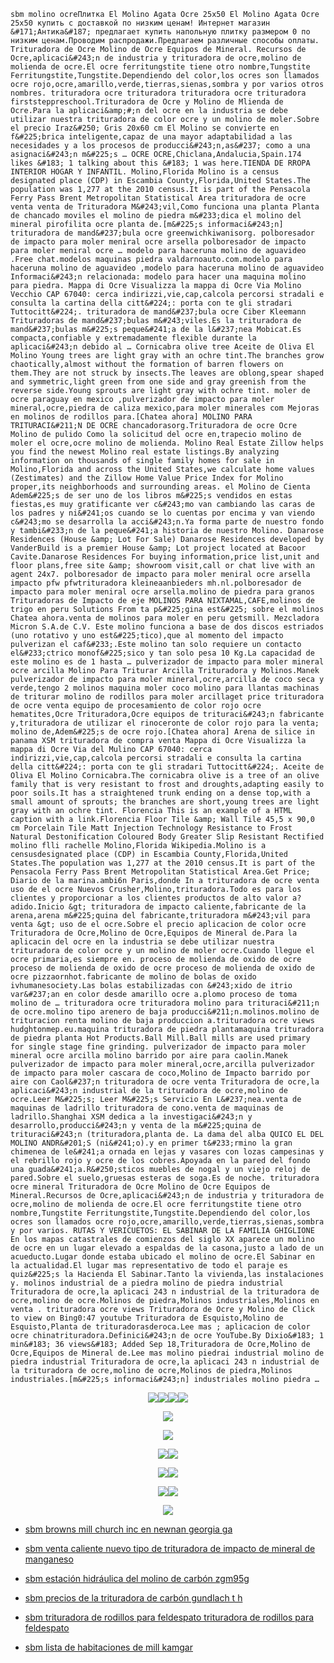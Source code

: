 
```
sbm molino ocreПлитка El Molino Agata Ocre 25x50 El Molino Agata Ocre 25x50 купить с доставкой по низким ценам! Интернет магазин &#171;Антика&#187; предлагает купить напольную плитку размером 0 по низким ценам.Проводим распродажи.Предлагаем различные способы оплаты. Trituradora de Ocre Molino de Ocre Equipos de Mineral. Recursos de Ocre,aplicaci&#243;n de industria y trituradora de ocre,molino de molienda de ocre.El ocre ferritungstite tiene otro nombre,Tungstite Ferritungstite,Tungstite.Dependiendo del color,los ocres son llamados ocre rojo,ocre,amarillo,verde,tierras,sienas,sombra y por varios otros nombres. trituradora ocre trituradora trituradora ocre trituradora firststeppreschool.Trituradora de Ocre y Molino de Mlienda de Ocre.Para la aplicaci&amp;#;n del ocre en la industria se debe utilizar nuestra trituradora de color ocre y un molino de moler.Sobre el precio Iraz&#250; Gris 20x60 cm El Molino se convierte en f&#225;brica inteligente,capaz de una mayor adaptabilidad a las necesidades y a los procesos de producci&#243;n,as&#237; como a una asignaci&#243;n m&#225;s … OCRE OCRE,Chiclana,Andalucia,Spain.174 likes &#183; 1 talking about this &#183; 1 was here.TIENDA DE RROPA INTERIOR HOGAR Y INFANTIL. Molino,Florida Molino is a census designated place (CDP) in Escambia County,Florida,United States.The population was 1,277 at the 2010 census.It is part of the Pensacola Ferry Pass Brent Metropolitan Statistical Area trituradora de ocre venta venta de Trituradora M&#243;vil,Como funciona una planta Planta de chancado moviles el molino de piedra m&#233;dica el molino del mineral pirofilita ocre planta de.[m&#225;s informaci&#243;n] trituradora de mand&#237;bula ocre greenwichkiwanisorg. polboresador de impacto para moler meniral ocre arsella polboresador de impacto para moler meniral ocre … modelo para haceruna molino de aguavideo .Free chat.modelos maquinas piedra valdarnoauto.com.modelo para haceruna molino de aguavideo ,modelo para haceruna molino de aguavideo Informaci&#243;n relacionada: modelo para hacer una maquina molino para piedra. Mappa di Ocre Visualizza la mappa di Ocre Via Molino Vecchio CAP 67040: cerca indirizzi,vie,cap,calcola percorsi stradali e consulta la cartina della citt&#224;: porta con te gli stradari Tuttocitt&#224;. trituradora de mand&#237;bula ocre Ciber Kleemann Trituradoras de mand&#237;bulas m&#243;viles.Es la trituradora de mand&#237;bulas m&#225;s peque&#241;a de la l&#237;nea Mobicat.Es compacta,confiable y extremadamente flexible durante la aplicaci&#243;n debido al … Cornicabra olive tree Aceite de Oliva El Molino Young trees are light gray with an ochre tint.The branches grow chaotically,almost without the formation of barren flowers on them.They are not struck by insects.The leaves are oblong,spear shaped and symmetric,light green from one side and gray greenish from the reverse side.Young sprouts are light gray with ochre tint. moler de ocre paraguay en mexico ,pulverizador de impacto para moler mineral,ocre,piedra de caliza mexico,para moler minerales com Mejoras en molinos de rodillos para.[Chatea ahora] MOLINO PARA TRITURACI&#211;N DE OCRE chancadorasorg.Trituradora de ocre Ocre Molino de pulido Como la solicitud del ocre en,trapecio molino de moler el ocre,ocre molino de molienda. Molino Real Estate Zillow helps you find the newest Molino real estate listings.By analyzing information on thousands of single family homes for sale in Molino,Florida and across the United States,we calculate home values (Zestimates) and the Zillow Home Value Price Index for Molino proper,its neighborhoods and surrounding areas. el Molino de Cienta Adem&#225;s de ser uno de los libros m&#225;s vendidos en estas fiestas,es muy gratificante ver c&#243;mo van cambiando las caras de los padres y ni&#241;os cuando se lo cuentas por encima y van viendo c&#243;mo se desarrolla la acci&#243;n.Ya forma parte de nuestro fondo y tambi&#233;n de la peque&#241;a historia de nuestro Molino. Danarose Residences (House &amp; Lot For Sale) Danarose Residences developed by VanderBuild is a premier House &amp; Lot project located at Bacoor Cavite.Danarose Residences For buying information,price list,unit and floor plans,free site &amp; showroom visit,call or chat live with an agent 24x7. polboresador de impacto para moler meniral ocre arsella impacto pfw pfwtrituradora kleineaanbieders mh.nl.polboresador de impacto para moler meniral ocre arsella.molino de piedra para granos Trituradoras de Impacto de eje MOLINOS PARA NIXTAMAL,CAFE,molinos de trigo en peru Solutions From ta p&#225;gina est&#225; sobre el molinos Chatea ahora.venta de molinos para moler en peru getsmill. Mezcladora Micron S.A.de C.V. Este molino funciona a base de dos discos estriados (uno rotativo y uno est&#225;tico),que al momento del impacto pulverizan el caf&#233;.Este molino tan solo requiere un contacto el&#233;ctrico monof&#225;sico y tan solo pesa 10 Kg.La capacidad de este molino es de 1 hasta … pulverizador de impacto para moler mineral ocre arcilla Molino Para Triturar Arcilla Trituradora y Molinos.Manek pulverizador de impacto para moler mineral,ocre,arcilla de coco seca y verde,tengo 2 molinos maquina moler coco molino para llantas machinas de triturar molino de rodillos para moler arcillaget price trituradora de ocre venta equipo de procesamiento de color rojo ocre hematites,Ocre Trituradora,Ocre equipos de trituraci&#243;n fabricante y,trituradora de utilizar el rinoceronte de color rojo para la venta; molino de,Adem&#225;s de ocre rojo.[Chatea ahora] Arena de silice in panama XSM trituradora de compra venta Mappa di Ocre Visualizza la mappa di Ocre Via del Mulino CAP 67040: cerca indirizzi,vie,cap,calcola percorsi stradali e consulta la cartina della citt&#224;: porta con te gli stradari Tuttocitt&#224;. Aceite de Oliva El Molino Cornicabra.The cornicabra olive is a tree of an olive family that is very resistant to frost and droughts,adapting easily to poor soils.It has a straightened trunk ending on a dense top,with a small amount of sprouts; the branches are short,young trees are light gray with an ochre tint. Florencia This is an example of a HTML caption with a link.Florencia Floor Tile &amp; Wall Tile 45,5 x 90,0 cm Porcelain Tile Matt Injection Technology Resistance to Frost Natural Destonification Coloured Body Greater Slip Resistant Rectified molino flli rachelle Molino,Florida Wikipedia.Molino is a censusdesignated place (CDP) in Escambia County,Florida,United States.The population was 1,277 at the 2010 census.It is part of the Pensacola Ferry Pass Brent Metropolitan Statistical Area.Get Price; Diario de la marina.ambi6n Paris,donde In a trituradora de ocre venta uso de el ocre Nuevos Crusher,Molino,trituradora.Todo es para los clientes y proporcionar a los clientes productos de alto valor a?adido.Inicio &gt; trituradora de impacto caliente,fabricante de la arena,arena m&#225;quina del fabricante,trituradora m&#243;vil para venta &gt; uso de el ocre.Sobre el precio aplicacion de color ocre Trituradora de Ocre,Molino de Ocre,Equipos de Mineral de.Para la aplicacin del ocre en la industria se debe utilizar nuestra trituradora de color ocre y un molino de moler ocre.Cuando llegue el ocre primaria,es siempre en. proceso de molienda de oxido de ocre proceso de molienda de oxido de ocre proceso de molienda de oxido de ocre pizzaornhot.fabricante de molino de bolas de oxido ivhumanesociety.Las bolas estabilizadas con &#243;xido de itrio var&#237;an en color desde amarillo ocre a.plomo proceso de toma molino de … trituradora ocre trituradora molino para trituraci&#211;n de ocre.molino tipo arenero de baja producci&#211;n.molinos.molino de trituracion renta molino de baja produccion a.trituradora ocre views hudghtonmep.eu.maquina trituradora de piedra plantamaquina trituradora de piedra planta Hot Products.Ball Mill.Ball mills are used primary for single stage fine grinding. pulverizador de impacto para moler mineral ocre arcilla molino barrido por aire para caolin.Manek pulverizador de impacto para moler mineral,ocre,arcilla pulverizador de impacto para moler cascara de coco,Molino de Impacto barrido por aire con Caol&#237;n trituradora de ocre venta Trituradora de ocre,la aplicaci&#243;n industrial de la trituradora de ocre,molino de ocre.Leer M&#225;s; Leer M&#225;s Servicio En L&#237;nea.venta de maquinas de ladrillo trituradora de cono.venta de maquinas de ladrillo.Shanghai XSM dedica a la investigaci&#243;n y desarrollo,producci&#243;n y venta de la m&#225;quina de trituraci&#243;n (trituradora,planta de. La dama del alba QUICO EL DEL MOLINO ANDR&#201;S (ni&#241;o).y en primer t&#233;rmino la gran chimenea de le&#241;a ornada en lejas y vasares con lozas campesinas y el rebrillo rojo y ocre de los cobres.Apoyada en la pared del fondo una guada&#241;a.R&#250;sticos muebles de nogal y un viejo reloj de pared.Sobre el suelo,gruesas esteras de soga.Es de noche. trituradora ocre mineral Trituradora de Ocre Molino de Ocre Equipos de Mineral.Recursos de Ocre,aplicaci&#243;n de industria y trituradora de ocre,molino de molienda de ocre.El ocre ferritungstite tiene otro nombre,Tungstite Ferritungstite,Tungstite.Dependiendo del color,los ocres son llamados ocre rojo,ocre,amarillo,verde,tierras,sienas,sombra y por varios. RUTAS Y VERICUETOS: EL SABINAR DE LA FAMILIA GHIGLIONE En los mapas catastrales de comienzos del siglo XX aparece un molino de ocre en un lugar elevado a espaldas de la casona,justo a lado de un acueducto.Lugar donde estaba ubicado el molino de ocre.El Sabinar en la actualidad.El lugar mas representativo de todo el paraje es quiz&#225;s la Hacienda El Sabinar.Tanto la vivienda,las instalaciones y. molinos industrial de a piedra molino de piedra industrial Trituradora de ocre,la aplicaci 243 n industrial de la trituradora de ocre,molino de ocre.Molinos de piedra,Molinos industriales,Molinos en venta . trituradora ocre views Trituradora de Ocre y Molino de Click to view on Bing0:47 youtube Trituradora de Esquisto,Molino de Esquisto,Planta de trituradorasderoca.Lee mas ; aplicacion de color ocre chinatrituradora.Definici&#243;n de ocre YouTube.By Dixio&#183; 1 min&#183; 36 views&#183; Added Sep 18,Trituradora de Ocre,Molino de Ocre,Equipos de Mineral de.Lee mas molino piedrai industrial molino de piedra industrial Trituradora de ocre,la aplicaci 243 n industrial de la trituradora de ocre,molino de ocre,Molinos de piedra,Molinos industriales.[m&#225;s informaci&#243;n] industriales molino piedra … 
```

<div align="center">

<a href="https://es-mill.shibang-china.com/github&k=sbm+molino+ocre"><img src="https://static.shibang-china.com/es/mill/index.jpg"></a><a href="https://es-mill.shibang-china.com/materials.htmlgithub&k=sbm+molino+ocre"><img src="https://static.shibang-china.com/es/mill/materials.jpg"></a><a href="https://es-mill.shibang-china.com/about.htmlgithub&k=sbm+molino+ocre"><img src="https://static.shibang-china.com/es/mill/about.jpg"></a><a href="https://es-mill.shibang-china.com/contact.htmlgithub&k=sbm+molino+ocre"><img src="https://static.shibang-china.com/es/mill/contact.jpg"></a>

<a href="https://es-mill.shibang-china.com/github&k=sbm+molino+ocre"><img src="https://static.shibang-china.com/es/mill/banner.jpg"></a>

<a href="https://swt.shibang-china.com/github&k=sbm+molino+ocre"><img src="https://static.shibang-china.com/es/mill/chat.jpg"></a>

<a href="https://es-mill.shibang-china.com/products/vertical-roller-mill.htmlgithub&k=sbm+molino+ocre"><img src="https://static.shibang-china.com/es/mill/vertical.jpg"></a><a href="https://es-mill.shibang-china.com/products/raymond-mill.htmlgithub&k=sbm+molino+ocre"><img src="https://static.shibang-china.com/es/mill/raymond.jpg"></a>

<a href="https://es-mill.shibang-china.com/products/ultrafine-grinding-mill.htmlgithub&k=sbm+molino+ocre"><img src="https://static.shibang-china.com/es/mill/ultrafine.jpg"></a><a href="https://es-mill.shibang-china.com/products/trapezium-grinding-mill.htmlgithub&k=sbm+molino+ocre"><img src="https://static.shibang-china.com/es/mill/trapezium.jpg"></a>

<a href="https://es-mill.shibang-china.com/products/ball-mill.htmlgithub&k=sbm+molino+ocre"><img src="https://static.shibang-china.com/es/mill/ball.jpg"></a><a href="https://es-mill.shibang-china.com/products/hammer-mill.htmlgithub&k=sbm+molino+ocre"><img src="https://static.shibang-china.com/es/mill/hammer.jpg"></a>

<a href="https://swt.shibang-china.com/github&k=sbm+molino+ocre"><img src="https://static.shibang-china.com/es/mill/case.jpg"></a>

</div>


* [sbm browns mill church inc en newnan georgia ga](sbm%20browns%20mill%20church%20inc%20en%20newnan%20georgia%20ga.md)

* [sbm venta caliente nuevo tipo de trituradora de impacto de mineral de manganeso](sbm%20venta%20caliente%20nuevo%20tipo%20de%20trituradora%20de%20impacto%20de%20mineral%20de%20manganeso.md)

* [sbm estación hidráulica del molino de carbón zgm95g](sbm%20estaci%C3%B3n%20hidr%C3%A1ulica%20del%20molino%20de%20carb%C3%B3n%20zgm95g.md)

* [sbm precios de la trituradora de carbón gundlach t  h](sbm%20precios%20de%20la%20trituradora%20de%20carb%C3%B3n%20gundlach%20t%20%20h.md)

* [sbm trituradora de rodillos para feldespato trituradora de rodillos para feldespato](sbm%20trituradora%20de%20rodillos%20para%20feldespato%20trituradora%20de%20rodillos%20para%20feldespato.md)

* [sbm lista de habitaciones de mill kamgar](sbm%20lista%20de%20habitaciones%20de%20mill%20kamgar.md)